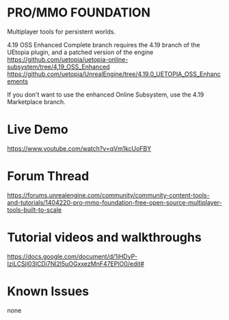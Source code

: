 # PRO/MMO FOUNDATION
Multiplayer tools for persistent worlds.

4.19 OSS Enhanced Complete branch requires the 4.19 branch of the UEtopia plugin, and a patched version of the engine
https://github.com/uetopia/uetopia-online-subsystem/tree/4.19_OSS_Enhanced
https://github.com/uetopia/UnrealEngine/tree/4.19.0_UETOPIA_OSS_Enhancements

If you don't want to use the enhanced Online Subsystem, use the 4.19 Marketplace branch.

# Live Demo
https://www.youtube.com/watch?v=qVm1kcUoFBY

# Forum Thread
https://forums.unrealengine.com/community/community-content-tools-and-tutorials/1404220-pro-mmo-foundation-free-open-source-multiplayer-tools-built-to-scale

# Tutorial videos and walkthroughs
https://docs.google.com/document/d/1iHDyP-IziLCSjI03lCDi7Nl2l5uOGxxezMnF47EPlO0/edit#

# Known Issues
none
